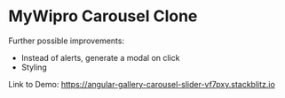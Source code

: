 # MyWipro Carousel Clone

Further possible improvements: 
- Instead of alerts, generate a modal on click
- Styling

Link to Demo: https://angular-gallery-carousel-slider-vf7pxy.stackblitz.io